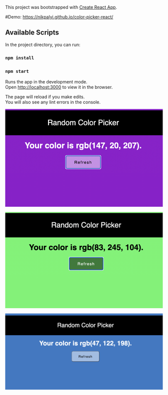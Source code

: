 This project was bootstrapped with [Create React App](https://github.com/facebook/create-react-app).

#Demo: https://nikpalyi.github.io/color-picker-react/

## Available Scripts

In the project directory, you can run:

### `npm install`

### `npm start`

Runs the app in the development mode.<br>
Open [http://localhost:3000](http://localhost:3000) to view it in the browser.

The page will reload if you make edits.<br>
You will also see any lint errors in the console.


![Alt text](src/assets/Screenshot1.jpg?raw=true "color1")

![Alt text](src/assets/Screenshot2.jpg?raw=true "color2")

![Alt text](src/assets/Screenshot3.jpg?raw=true "color3")


